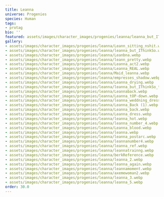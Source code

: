 ```yaml
---
title: Leanna
universe: Progenies
species: Human
tags:
- protag
bio: ''
featured: assets/images/character_images/progenies/leanna/leanna_but_IThinkSo.webp
gallery:
- assets/images/character_images/progenies/leanna/Leann_sitting_nshit.webp
- assets/images/character_images/progenies/leanna/leanna_but_IThinkSo.webp
- assets/images/character_images/progenies/leanna/Leanbna.webp
- assets/images/character_images/progenies/leanna/leann_pretty.webp
- assets/images/character_images/progenies/leanna/Leanna_act2.webp
- assets/images/character_images/progenies/leanna/Leanna_REAL.webp
- assets/images/character_images/progenies/leanna/Maid_leanna.webp
- assets/images/character_images/progenies/leanna/empresses_shadow.webp
- assets/images/character_images/progenies/leanna/Leanna_drying.webp
- assets/images/character_images/progenies/leanna/leanna_but_IThinkSo_trasparetn.webp
- assets/images/character_images/progenies/leanna/Leannaback.webp
- assets/images/character_images/progenies/leanna/Leanna_tOP-down.webp
- assets/images/character_images/progenies/leanna/leanna_weddning_dress.webp
- assets/images/character_images/progenies/leanna/Leanna_Back (1).webp
- assets/images/character_images/progenies/leanna/Leanna_back.webp
- assets/images/character_images/progenies/leanna/Leanna_dress.webp
- assets/images/character_images/progenies/leanna/leanna_hot.webp
- assets/images/character_images/progenies/leanna/leanna_number_4.webp
- assets/images/character_images/progenies/leanna/Leanna_blood.webp
- assets/images/character_images/progenies/leanna/leanna.webp
- assets/images/character_images/progenies/leanna/leanna_postarc.webp
- assets/images/character_images/progenies/leanna/leannanumber4.webp
- assets/images/character_images/progenies/leanna/leanna_ref.webp
- assets/images/character_images/progenies/leanna/leannatrainng.webp
- assets/images/character_images/progenies/leanna/berkReference.webp
- assets/images/character_images/progenies/leanna/leanna_2.webp
- assets/images/character_images/progenies/leanna/leanna_again.webp
- assets/images/character_images/progenies/leanna/leannamoment.webp
- assets/images/character_images/progenies/leanna/axemewoman2.webp
- assets/images/character_images/progenies/leanna/leanna_3.webp
- assets/images/character_images/progenies/leanna/leanna_5.webp
order: 30.0
---
```




